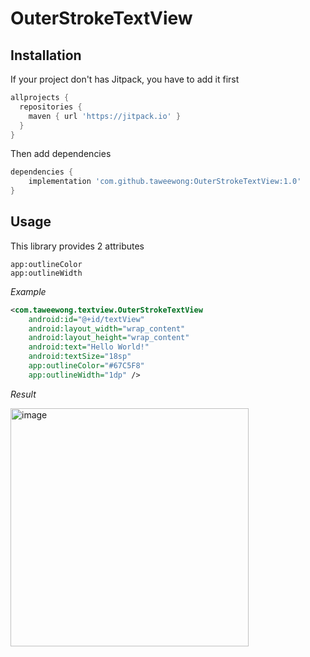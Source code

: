 # OuterStrokeTextView

## Installation

If your project don't has Jitpack, you have to add it first

```gradle
allprojects {
  repositories {
    maven { url 'https://jitpack.io' }
  }
}
```

Then add dependencies

```gradle
dependencies {
    implementation 'com.github.taweewong:OuterStrokeTextView:1.0'
}
```

## Usage

This library provides 2 attributes

```
app:outlineColor
app:outlineWidth
```

*Example*
```xml
<com.taweewong.textview.OuterStrokeTextView
    android:id="@+id/textView"
    android:layout_width="wrap_content"
    android:layout_height="wrap_content"
    android:text="Hello World!"
    android:textSize="18sp"
    app:outlineColor="#67C5F8"
    app:outlineWidth="1dp" />
```

*Result*

<img width="381" alt="image" src="https://user-images.githubusercontent.com/15921410/112095704-8d4c2180-8bcf-11eb-96ab-0fc036099ed0.png">
